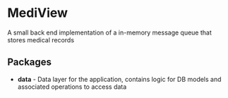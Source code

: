 # MediView
A small back end implementation of a in-memory message queue that stores medical records

## Packages

- **data** - Data layer for the application, contains logic for DB models and associated operations to access data
